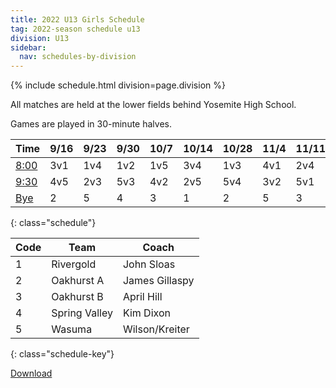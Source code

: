 ```yaml
---
title: 2022 U13 Girls Schedule
tag: 2022-season schedule u13
division: U13
sidebar:
  nav: schedules-by-division
---
```


{% include schedule.html division=page.division %}

All matches are held at the lower fields behind Yosemite High School.

Games are played in 30-minute halves.

| Time        | 9/16  | 9/23  | 9/30  | 10/7  | 10/14 | 10/28 | 11/4  | 11/11 | 11/18
|-------------|-------|-------|-------|-------|-------|-------|-------|-------|-------
| <u>8:00</u> | 3v1   | 1v4   | 1v2   | 1v5   | 3v4   | 1v3   | 4v1   | 2v4   | 2v1
| <u>9:30</u> | 4v5   | 2v3   | 5v3   | 4v2   | 2v5   | 5v4   | 3v2   | 5v1   | 3v5
| <u>Bye</u>  | 2     | 5     | 4     | 3     | 1     | 2     | 5     | 3     | 4
{: class="schedule"}


| Code      | Team          | Coach                         
|-----------|---------------|---------------
| 1         | Rivergold     | John Sloas
| 2         | Oakhurst A    | James Gillaspy                  
| 3         | Oakhurst B    | April Hill
| 4         | Spring Valley | Kim Dixon
| 5         | Wasuma        | Wilson/Kreiter
{: class="schedule-key"}


[Download](/schedules/2022/MAYSL-2022-U13-girls.pdf)
